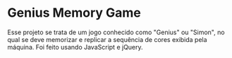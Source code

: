 # Genius Memory Game
Esse projeto se trata de um jogo conhecido como "Genius" ou "Simon", no qual se deve memorizar e replicar a sequência de cores exibida pela máquina. Foi feito usando JavaScript e jQuery.

